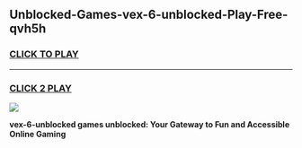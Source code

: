 
## Unblocked-Games-vex-6-unblocked-Play-Free-qvh5h
<h3>
<a href="https://premium76.site?title=vex-6-unblocked&ref=18A1">CLICK TO PLAY</a></h3>
<hr>

<h3>
<a href="https://premium76.site?title=vex-6-unblocked&ref=18A1">CLICK 2 PLAY</a>
  
</h3>

<a href="https://premium76.site?title=vex-6-unblocked&ref=18A1"><img src="https://clearcache.store/games.png"></a>


**vex-6-unblocked games unblocked: Your Gateway to Fun and Accessible Online Gaming**
